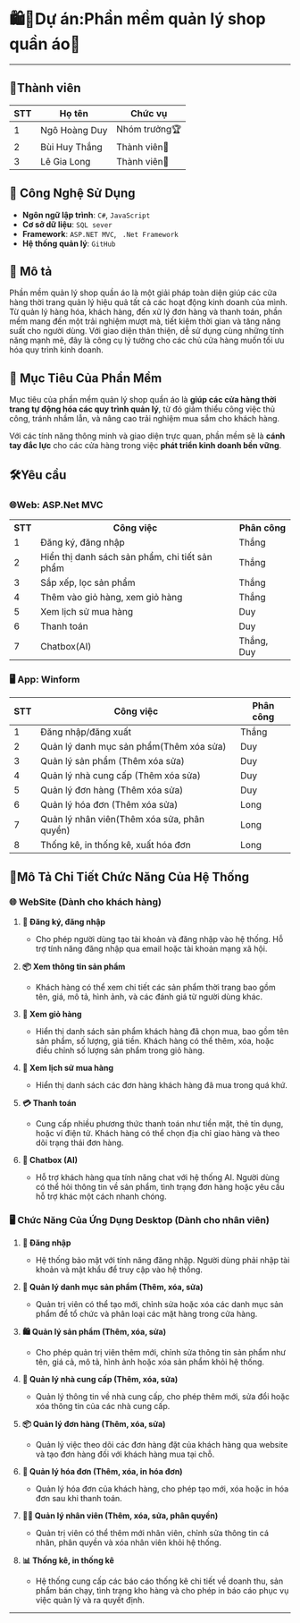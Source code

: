 # 🛍️👕Dự án:Phần mềm quản lý shop quần áo👖
-----------------------------------------------
## 👥Thành viên
  
| STT | Họ tên | Chức vụ  |
|----------------|--------------------|--------------------|
|  1  |  Ngô Hoàng Duy  |   Nhóm trưởng🏆  |
|  2  |  Bùi Huy Thắng      |   Thành viên🌟   |
|  3  |  Lê Gia Long     |   Thành viên🌟   |

## 🚀 Công Nghệ Sử Dụng

- **Ngôn ngữ lập trình**: `C#`, `JavaScript`
- **Cơ sở dữ liệu**: `SQL sever`
- **Framework**: `ASP.NET MVC`, ` .Net Framework`
- **Hệ thống quản lý**: `GitHub`


## 📜 Mô tả

<p>Phần mềm quản lý shop quần áo là một giải pháp toàn diện giúp các cửa hàng thời trang quản lý hiệu quả tất cả các hoạt động kinh doanh của mình. Từ quản lý hàng hóa, khách hàng, đến xử lý đơn hàng và thanh toán, phần mềm mang đến một trải nghiệm mượt mà, tiết kiệm thời gian và tăng năng suất cho người dùng. Với giao diện thân thiện, dễ sử dụng cùng những tính năng mạnh mẽ, đây là công cụ lý tưởng cho các chủ cửa hàng muốn tối ưu hóa quy trình kinh doanh.</p>




## 🎯 Mục Tiêu Của Phần Mềm

Mục tiêu của phần mềm quản lý shop quần áo là **giúp các cửa hàng thời trang tự động hóa các quy trình quản lý**, từ đó giảm thiểu công việc thủ công, tránh nhầm lẫn, và nâng cao trải nghiệm mua sắm cho khách hàng. 

Với các tính năng thông minh và giao diện trực quan, phần mềm sẽ là **cánh tay đắc lực** cho các cửa hàng trong việc **phát triển kinh doanh bền vững**.

## 🛠️Yêu cầu 
<h3>🌐Web: ASP.Net MVC</h3>

<table>
  <tr>
    <th>STT</th>
    <th>Công việc</th>
    <th>Phân công</th>
  </tr>
  <tr>
    <td>1</td>
    <td>Đăng ký, đăng nhập</td>
    <td>Thắng</td>
  </tr>
  <tr>
    <td>2</td>
    <td>Hiển thị danh sách sản phẩm, chi tiết sản phẩm</td>
    <td>Thắng</td>
  </tr>
  <tr>
    <td>3</td>
    <td>Sắp xếp, lọc sản phẩm</td>
    <td>Thắng</td>
  </tr>
  <tr>
    <td>4</td>
    <td>Thêm vào giỏ hàng, xem giỏ hàng</td>
    <td>Thắng</td>
  </tr>
  <tr>
    <td>5</td>
    <td>Xem lịch sử mua hàng</td>
    <td>Duy</td>
  </tr>
  <tr>
    <td>6</td>
    <td>Thanh toán</td>
    <td>Duy</td>
  </tr>
  <tr>
    <td>7</td>
    <td>Chatbox(AI)</td>
    <td>Thắng, Duy</td>
  </tr>
</table>


<h3>🖥️ App: Winform </h3>

| STT | Công việc | Phân công  |
|----------------|--------------------|--------------------|
|  1  |  Đăng nhập/đăng xuất | Thắng |
|  2  |  Quản lý danh mục sản phẩm(Thêm xóa sửa) | Duy |
|  3  |  Quản lý sản phẩm (Thêm xóa sửa) | Duy |
|  4  |  Quản lý nhà cung cấp (Thêm xóa sửa)  | Duy |
|  5  |  Quản lý đơn hàng (Thêm xóa sửa)  | Duy |
|  6  |  Quản lý hóa đơn (Thêm xóa sửa)  | Long |
|  7  |  Quản lý nhân viên(Thêm xóa sửa, phân quyền)  | Long |
|  8  |  Thống kê, in thống kê, xuất hóa đơn  | Long |

## 🚀Mô Tả Chi Tiết Chức Năng Của Hệ Thống

### 🌐 WebSite (Dành cho khách hàng)
 
1. **🔐 Đăng ký, đăng nhập**  
   - Cho phép người dùng tạo tài khoản và đăng nhập vào hệ thống. Hỗ trợ tính năng đăng nhập qua email hoặc tài khoản mạng xã hội.  

2. **📦 Xem thông tin sản phẩm**  
   - Khách hàng có thể xem chi tiết các sản phẩm thời trang bao gồm tên, giá, mô tả, hình ảnh, và các đánh giá từ người dùng khác.

3. **🛒 Xem giỏ hàng**  
   - Hiển thị danh sách sản phẩm khách hàng đã chọn mua, bao gồm tên sản phẩm, số lượng, giá tiền. Khách hàng có thể thêm, xóa, hoặc điều chỉnh số lượng sản phẩm trong giỏ hàng.

3. **📃 Xem lịch sử mua hàng**  
   - Hiển thị danh sách các đơn hàng khách hàng đã mua trong quá khứ.

4. **💳 Thanh toán**  
   - Cung cấp nhiều phương thức thanh toán như tiền mặt, thẻ tín dụng, hoặc ví điện tử. Khách hàng có thể chọn địa chỉ giao hàng và theo dõi trạng thái đơn hàng.

5. **🤖 Chatbox (AI)**  
   - Hỗ trợ khách hàng qua tính năng chat với hệ thống AI. Người dùng có thể hỏi thông tin về sản phẩm, tình trạng đơn hàng hoặc yêu cầu hỗ trợ khác một cách nhanh chóng.

### 🖥️ Chức Năng Của Ứng Dụng Desktop (Dành cho nhân viên)

1. **🔐 Đăng nhập**  
   - Hệ thống bảo mật với tính năng đăng nhập. Người dùng phải nhập tài khoản và mật khẩu để truy cập vào hệ thống.

2. **📂 Quản lý danh mục sản phẩm (Thêm, xóa, sửa)**  
   - Quản trị viên có thể tạo mới, chỉnh sửa hoặc xóa các danh mục sản phẩm để tổ chức và phân loại các mặt hàng trong cửa hàng.

3. **🛍️ Quản lý sản phẩm (Thêm, xóa, sửa)**  
   - Cho phép quản trị viên thêm mới, chỉnh sửa thông tin sản phẩm như tên, giá cả, mô tả, hình ảnh hoặc xóa sản phẩm khỏi hệ thống.

4. **🏢 Quản lý nhà cung cấp (Thêm, xóa, sửa)**  
   - Quản lý thông tin về nhà cung cấp, cho phép thêm mới, sửa đổi hoặc xóa thông tin của các nhà cung cấp.

5. **📦 Quản lý đơn hàng (Thêm, xóa, sửa)**  
   - Quản lý việc theo dõi các đơn hàng đặt của khách hàng qua website và tạo đơn hàng đối với khách hàng mua tại chỗ.

6. **🧾 Quản lý hóa đơn (Thêm, xóa, in hóa đơn)**  
   - Quản lý hóa đơn của khách hàng, cho phép tạo mới, xóa hoặc in hóa đơn sau khi thanh toán.

7. **👨‍💼 Quản lý nhân viên (Thêm, xóa, sửa, phân quyền)**  
   - Quản trị viên có thể thêm mới nhân viên, chỉnh sửa thông tin cá nhân, phân quyền và xóa nhân viên khỏi hệ thống.

8. **📊 Thống kê, in thống kê**  
   - Hệ thống cung cấp các báo cáo thống kê chi tiết về doanh thu, sản phẩm bán chạy, tình trạng kho hàng và cho phép in báo cáo phục vụ việc quản lý và ra quyết định.
   
---

